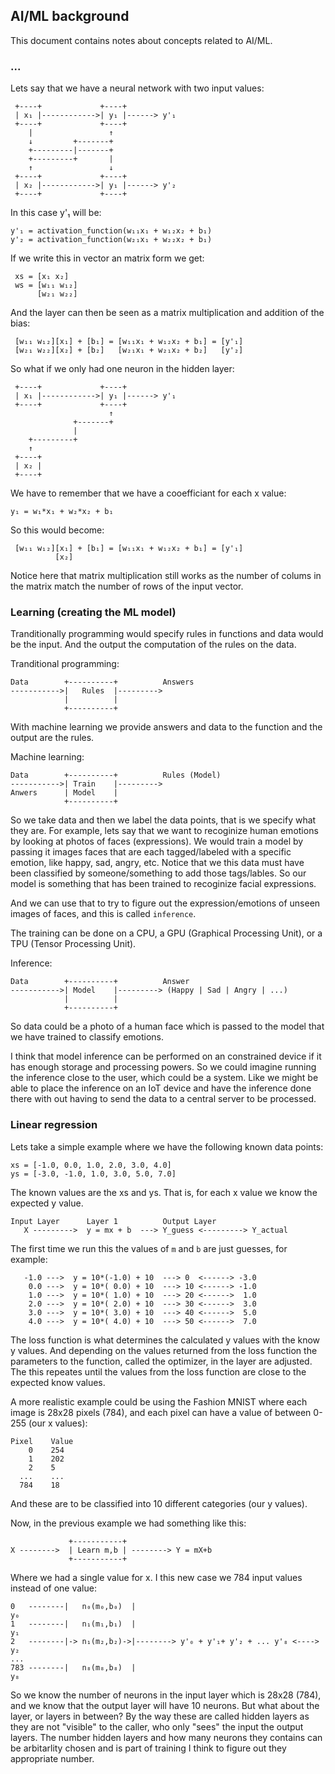 ## AI/ML background
This document contains notes about concepts related to AI/ML. 

### ...
Lets say that we have a neural network with two input values:
```
 +----+             +----+
 | x₁ |------------>| y₁ |------> y'₁
 +----+             +----+
    |                 ↑
    ↓         +-------+
    +---------|-------+
    +---------+       |
    ↑                 ↓
 +----+             +----+
 | x₂ |------------>| y₁ |------> y'₂
 +----+             +----+
```
In this case y'₁ will be:
```
y'₁ = activation_function(w₁₁x₁ + w₁₂x₂ + b₁)
y'₂ = activation_function(w₂₁x₁ + w₂₂x₂ + b₁)
```
If we write this in vector an matrix form we get:
```
 xs = [x₁ x₂]
 ws = [w₁₁ w₁₂]
      [w₂₁ w₂₂]
```
And the layer can then be seen as a matrix multiplication and addition of the
bias:
```
 [w₁₁ w₁₂][x₁] + [b₁] = [w₁₁x₁ + w₁₂x₂ + b₁] = [y'₁]
 [w₂₁ w₂₂][x₂] + [b₂]   [w₂₁x₁ + w₂₁x₂ + b₂]   [y'₂]
```
So what if we only had one neuron in the hidden layer:
```
 +----+             +----+
 | x₁ |------------>| y₁ |------> y'₁
 +----+             +----+
                      ↑
              +-------+
              |        
    +---------+        
    ↑                  
 +----+
 | x₂ |
 +----+
```
We have to remember that we have a cooefficiant for each x value:
```
y₁ = w₁*x₁ + w₂*x₂ + b₁
```
So this would become:
```
 [w₁₁ w₁₂][x₁] + [b₁] = [w₁₁x₁ + w₁₂x₂ + b₁] = [y'₁]
          [x₂]          
```
Notice here that matrix multiplication still works as the number of colums in
the matrix match the number of rows of the input vector.

### Learning (creating the ML model)
Tranditionally programming would specify rules in functions and data would be
the input. And the output the computation of the rules on the data.

Tranditional programming:
```
Data        +----------+          Answers
----------->|   Rules  |--------->
            |          |
            +----------+
```

With machine learning we provide answers and data to the function and the output
are the rules.

Machine learning:
```
Data        +----------+          Rules (Model)
----------->| Train    |--------->
Anwers      | Model    |
            +----------+
```

So we take data and then we label the data points, that is we
specify what they are. For example, lets say that we want to recoginize human
emotions by looking at photos of faces (expressions). We would train a model
by passing it images faces that are each tagged/labeled with a specific emotion,
like happy, sad, angry, etc. Notice that we this data must have been classified
by someone/something to add those tags/lables. So our model is something that
has been trained to recoginize facial expressions.

And we can use that to try to figure out the expression/emotions of unseen
images of faces, and this is called `inference`.

The training can be done on a CPU, a GPU (Graphical Processing Unit), or a TPU
(Tensor Processing Unit). 

Inference:
```
Data        +----------+          Answer
----------->| Model    |---------> (Happy | Sad | Angry | ...)
            |          |
            +----------+
```
So data could be a photo of a human face which is passed to the model that we
have trained to classify emotions.

I think that model inference can be performed on an constrained device if it has
enough storage and processing powers. So we could imagine running the inference
close to the user, which could be a system. Like we might be able to place the
inference on an IoT device and have the inference done there with out having to
send the data to a central server to be processed.

### Linear regression
Lets take a simple example where we have the following known data points:
```
xs = [-1.0, 0.0, 1.0, 2.0, 3.0, 4.0]
ys = [-3.0, -1.0, 1.0, 3.0, 5.0, 7.0]
```
The known values are the xs and ys. That is, for each x value we know the
expected y value.
```
Input Layer      Layer 1          Output Layer
   X --------->  y = mx + b  ---> Y_guess <---------> Y_actual
```
                                        
The first time we run this the values of `m` and `b` are just guesses, for
example:
```
   -1.0 --->  y = 10*(-1.0) + 10  ---> 0  <------> -3.0
    0.0 --->  y = 10*( 0.0) + 10  ---> 10 <------> -1.0
    1.0 --->  y = 10*( 1.0) + 10  ---> 20 <------>  1.0
    2.0 --->  y = 10*( 2.0) + 10  ---> 30 <------>  3.0
    3.0 --->  y = 10*( 3.0) + 10  ---> 40 <------>  5.0
    4.0 --->  y = 10*( 4.0) + 10  ---> 50 <------>  7.0
```
The loss function is what determines the calculated y values with the know
y values. And depending on the values returned from the loss function the
parameters to the function, called the optimizer, in the layer are adjusted.
The this repeates until the values from the loss function are close to the
expected know values.


A more realistic example could be using the Fashion MNIST where each image is
28x28 pixels (784), and each pixel can have a value of between 0-255 (our x
values):
```
Pixel    Value
    0    254
    1    202
    2    5
  ...    ...
  784    18
```
And these are to be classified into 10 different categories (our y values).

Now, in the previous example we had something like this:
```
             +-----------+
X -------->  | Learn m,b | --------> Y = mX+b
             +-----------+
```
Where we had a single value for x. I this new case we 784 input values instead
of one value:
```
0   --------|   n₀(m₀,b₀)  |                                          y₀
1   --------|   n₁(m₁,b₁)  |                                          y₁
2   --------|-> n₁(m₂,b₂)->|--------> y'₀ + y'₁+ y'₂ + ... y'₈ <----> y₂
...
783 --------|   n₈(m₈,b₈)  |                                          y₈
```
So we know the number of neurons in the input layer which is 28x28 (784), and
we know that the output layer will have 10 neurons. But what about the layer, or
layers in between?  By the way these are called hidden layers as they are not
"visible" to the caller, who only "sees" the input the output layers. The number
hidden layers and how many neurons they contains can be arbitarlity chosen and
is part of training I think to figure out they appropriate number.

